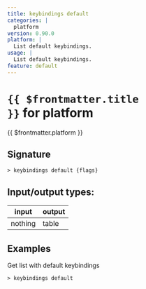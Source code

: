 ```yaml
---
title: keybindings default
categories: |
  platform
version: 0.90.0
platform: |
  List default keybindings.
usage: |
  List default keybindings.
feature: default
---
```


<!-- This file is automatically generated. Please edit the command in https://github.com/nushell/nushell instead. -->

# <code>{{ $frontmatter.title }}</code> for platform

<div class='command-title'>{{ $frontmatter.platform }}</div>

## Signature

`> keybindings default {flags} `

## Input/output types:

| input   | output |
| ------- | ------ |
| nothing | table  |

## Examples

Get list with default keybindings

```nu
> keybindings default

```
